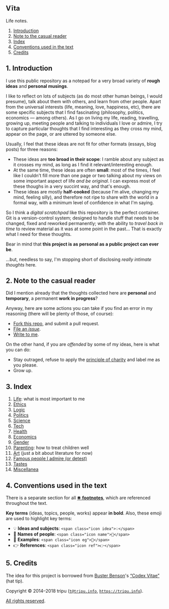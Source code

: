 ## V&#299;ta

Life notes.

1. [Introduction](#1-introduction)
1. [Note to the casual reader](#2-note-to-the-casual-reader)
1. [Index](#3-index)
1. [Conventions used in the text](#4-conventions-used-in-the-text)
1. [Credits](#5-credits)

## 1. Introduction

I use this public repository as a notepad for a very broad variety of **rough ideas** and **personal musings**.

I like to reflect on lots of subjects (as do most other human beings, I would presume), talk about them with others, and learn from other people.
Apart from the universal interests (life, meaning, love, happiness, etc), there are some specific subjects that I find fascinating (philosophy, politics,
economics&nbsp;&mdash;&nbsp;among others).
As I go on living my life, reading, travelling, growing up, meeting people and talking to individuals I love or admire, I try to capture particular thoughts
that I find interesting as they cross my mind, appear on the page, or are uttered by someone else.

Usually, I feel that these ideas are not fit for other formats (essays, blog posts) for three reasons:

* These ideas are **too broad in their scope**: I ramble about any subject as it crosses my mind, as long as I find it relevant/interesting enough.
* At the same time, these ideas are often **small**: most of the times, I feel like I couldn't fill more than one page or two talking about my views on some
  important aspect of life *and be original*.
  I can express most of these thoughs in a very succint way, and that's enough.
* These ideas are mostly **half-cooked** (because I'm alive, changing my mind, feeling silly), and therefore not ripe to share with the world in a formal way,
  with a minimum level of confidence in what I'm saying.

So I think a *digital scratchpad* like this repository is the perfect container.
Git is a version-control system; designed to handle stuff that needs to be changed, fixed and reworked permanently; with the ability to *travel back in time* to
review material as it was at some point in the past&hellip;
That is exactly what I need for these thoughts.

Bear in mind that **this project is as personal as a public project can ever be**.

&hellip;but, needless to say, I'm stopping short of disclosing *really intimate thoughts* here.

## 2. Note to the casual reader

Did I mention already that the thoughts collected here are **personal** and **temporary**, a permanent **work in progress**?

Anyway, here are some actions you can take if you find an error in my reasoning (there will be plenty of those, of course):

* [Fork this repo](https://github.com/tripu/Vita/#fork-destination-box), and submit a pull request.
* [File an *issue*](https://github.com/tripu/Vita/issues/new).
* [Write to me](mailto:t@tripu.info).

On the other hand, if you are *offended* by some of my ideas, here is what you can do:

* Stay outraged, refuse to apply the [principle of charity](https://en.wikipedia.org/wiki/Principle_of_charity) and label me as you please.
* Grow up.

## 3. Index

1. [Life](doc/life.md#life): what is most important to me
1. [Ethics](doc/ethics.md#ethics)
1. [Logic](doc/logic.md#logic)
1. [Politics](doc/politics.md#politics)
1. [Science](doc/science.md#science)
1. [Tech](doc/tech.md#tech)
1. [Health](doc/health.md#health)
1. [Economics](doc/economics.md#economics)
1. [Gender](doc/gender.md#gender)
1. [Parenting](doc/parenting.md#parenting): how to treat children well
1. [Art](doc/art.md#art) (just a bit about literature for now)
1. [Famous people I admire (or detest)](doc/people.md#famous-people-i-admire-or-detest)
1. [Tastes](doc/tastes.md#tastes)
1. [Miscellanea](doc/miscellanea.md#miscellanea)

## 4. Conventions used in the text

There is a separate section for all [&#10033;&nbsp;**footnotes**](doc/footnotes.md#footnotes), which are referenced throughout the text.

**Key terms** (ideas, topics, people, works) appear **in bold**.
Also, these emoji are used to highlight key terms:

* <span class="icon idea">💡</span>&nbsp;**Ideas and subjects**: `<span class="icon idea">💡</span>`
* <span class="icon name">👤</span>&nbsp;**Names of people**: `<span class="icon name">👤</span>`
* <span class="icon eg">💭</span>&nbsp;**Examples**: `<span class="icon eg">💭</span>`
* <span class="icon ref">👉</span>&nbsp;**References**: `<span class="icon ref">👉</span>`

## 5. Credits

The idea for this project is borrowed from [Buster Benson](https://github.com/busterbenson)'s
[&ldquo;Codex Vitae&rdquo;](https://github.com/busterbenson/public/blob/master/Codex.md) (hat tip).

Copyright &copy; 2014&ndash;2018 tripu ([`t@tripu.info`](mailto:t@tripu.info), [`https://tripu.info`](https://tripu.info/)).

[All rights reserved](LICENSE.md).
